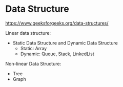 # Data Structure

https://www.geeksforgeeks.org/data-structures/

Linear data structure:
- Static Data Structure and Dynamic Data Structure
  - Static: Array
  - Dynamic: Queue, Stack, LinkedList

Non-linear Data Structure:
- Tree
- Graph